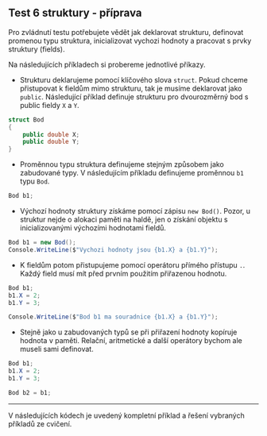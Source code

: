 Test 6 struktury - příprava
---
Pro zvládnutí testu potřebujete vědět jak deklarovat strukturu, definovat promenou typu struktura, inicializovat vychozi hodnoty a pracovat s prvky struktury (fields). 

Na následujících příkladech si probereme jednotlivé příkazy. 

* Strukturu deklarujeme pomocí klíčového slova `struct`. Pokud chceme přistupovat k fieldům mimo strukturu, tak je musíme deklarovat jako `public`. Následující příklad definuje strukturu pro dvourozměrný bod s public fieldy `X` a `Y`.
```cs 
struct Bod
{
    public double X;
    public double Y;
}
```
* Proměnnou typu struktura definujeme stejným způsobem jako zabudované typy. V následujícím příkladu definujeme proměnnou `b1` typu `Bod`.
```cs 
Bod b1; 
```
* Výchozí hodnoty struktury získáme pomocí zápisu `new Bod()`. Pozor, u struktur nejde o alokaci paměti na haldě, jen o získání objektu s inicializovanými výchozími hodnotami fieldů. 
```cs 
Bod b1 = new Bod();
Console.WriteLine($"Vychozi hodnoty jsou {b1.X} a {b1.Y}");
```
* K fieldům potom přistupujeme pomocí operátoru přímého přístupu `.`. Každý field musí mít před prvním použitím přiřazenou hodnotu.
```cs 
Bod b1;
b1.X = 2;
b1.Y = 3;

Console.WriteLine($"Bod b1 ma souradnice {b1.X} a {b1.Y}");
```
* Stejně jako u zabudovaných typů se při přiřazení hodnoty kopíruje hodnota v paměti. Relační, aritmetické a další operátory bychom ale museli sami definovat.

```cs 
Bod b1;
b1.X = 2;
b1.Y = 3;

Bod b2 = b1;
```

---
V následujících kódech je uvedený kompletní příklad a řešení vybraných příkladů ze cvičení.
